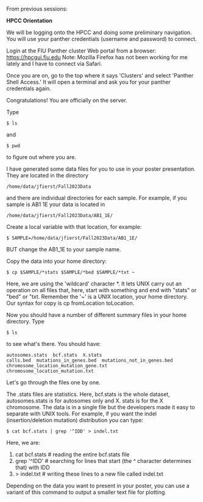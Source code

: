 From previous sessions:

**HPCC Orientation**

We will be logging onto the HPCC and doing some preliminary navigation. You will use your panther credentials
(username and password) to connect.

Login at the FIU Panther cluster Web portal from a browser: https://hpcgui.fiu.edu
Note: Mozilla Firefox has not been working for me lately and I have to connect via Safari.

Once you are on, go to the top where it says 'Clusters' and select 'Panther Shell Access.' It will open a terminal and ask you for your panther credentials again.

Congratulations! You are officially on the server.

Type

    $ ls

and 

    $ pwd

to figure out where you are. 

I have generated some data files for you to use in your poster presentation. They are located in the directory

    /home/data/jfierst/Fall2023Data 

and there are individual directories for each sample. For example, if you sample is AB1 1E your data is located in

    /home/data/jfierst/Fall2023Data/AB1_1E/

Create a local variable with that location, for example:

    $ SAMPLE=/home/data/jfierst/Fall2023Data/AB1_1E/

BUT change the AB1_1E to your sample name.

Copy the data into your home directory:

    $ cp $SAMPLE/*stats $SAMPLE/*bed $SAMPLE/*txt ~

Here, we are using the 'wildcard' character *. It lets UNIX carry out an operation on all files that, here, start with something and end with "stats" or "bed" or "txt. Remember the '~' is a UNIX location, your home directory. Our syntax for copy is cp fromLocation toLocation.

Now you should have a number of different summary files in your home directory. Type

    $ ls

to see what's there. You should have:

    autosomes.stats  bcf.stats  X.stats
    calls.bed  mutations_in_genes.bed  mutations_not_in_genes.bed
    chromosome_location_mutation_gene.txt  chromosome_location_mutation.txt

Let's go through the files one by one. 

The .stats files are statistics. Here, bcf.stats is the whole dataset, autosomes.stats is for autosomes only and X. stats is for the X chromosome. The data is in a single file but the developers made it easy to separate with UNIX tools. For example, if you want the indel (insertion/deletion mutation) distribution you can type:

    $ cat bcf.stats | grep '^IDD' > indel.txt

Here, we are: 

1) cat bcf.stats # reading the entire bcf.stats file 
2) grep '^IDD' # searching for lines that start (the ^ character determines that) with IDD
3) \> indel.txt # writing these lines to a new file called indel.txt

Depending on the data you want to present in your poster, you can use a variant of this command to output a smaller text file for plotting.






